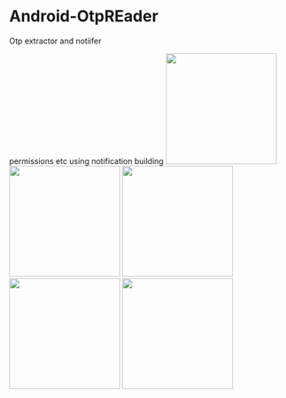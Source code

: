 # Android-OtpREader
Otp extractor and notiifer

permissions etc using notification building
<img src="https://user-images.githubusercontent.com/41942751/171696043-f5c64434-4a15-44cd-86d5-95ee13b338d1.jpeg" width=200 >
<img src="https://user-images.githubusercontent.com/41942751/171696130-7ee95731-5cae-411a-b18e-1d378a845a76.jpeg" width=200 >
<img src="https://user-images.githubusercontent.com/41942751/171696147-3b3670fd-b7ca-4920-9d04-d02d510be78e.jpeg" width=200 >
<img src="https://user-images.githubusercontent.com/41942751/171696172-ee8d5e6d-7eb8-48d3-8bd7-d15625f68feb.jpeg" width=200 >
<img src="https://user-images.githubusercontent.com/41942751/171696186-7a8603a5-bdec-41dd-b6e0-26b125a7f22f.jpeg"   width=200 >


